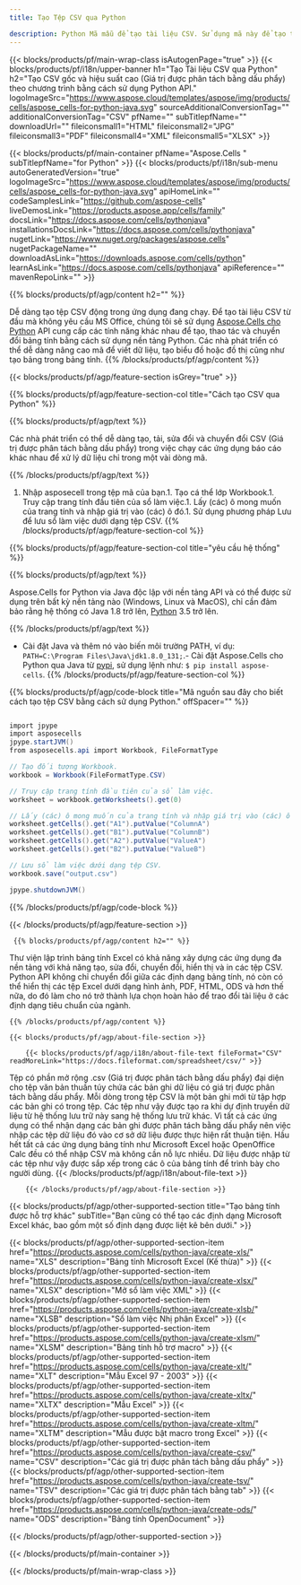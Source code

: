 ```yaml
---
title: Tạo Tệp CSV qua Python 

description: Python Mã mẫu để tạo tài liệu CSV. Sử dụng mã này để tạo tệp CSV trong ứng dụng Python.
---
```

{{< blocks/products/pf/main-wrap-class isAutogenPage="true" >}}
{{< blocks/products/pf/i18n/upper-banner h1="Tạo Tài liệu CSV qua Python" h2="Tạo CSV gốc và hiệu suất cao (Giá trị được phân tách bằng dấu phẩy) theo chương trình bằng cách sử dụng Python API." logoImageSrc="https://www.aspose.cloud/templates/aspose/img/products/cells/aspose_cells-for-python-java.svg" sourceAdditionalConversionTag="" additionalConversionTag="CSV" pfName="" subTitlepfName="" downloadUrl="" fileiconsmall1="HTML" fileiconsmall2="JPG" fileiconsmall3="PDF" fileiconsmall4="XML" fileiconsmall5="XLSX" >}}

{{< blocks/products/pf/main-container pfName="Aspose.Cells " subTitlepfName="for Python" >}}
{{< blocks/products/pf/i18n/sub-menu autoGeneratedVersion="true" logoImageSrc="https://www.aspose.cloud/templates/aspose/img/products/cells/aspose_cells-for-python-java.svg" apiHomeLink="" codeSamplesLink="https://github.com/aspose-cells" liveDemosLink="https://products.aspose.app/cells/family" docsLink="https://docs.aspose.com/cells/pythonjava" installationsDocsLink="https://docs.aspose.com/cells/pythonjava" nugetLink="https://www.nuget.org/packages/aspose.cells" nugetPackageName="" downloadAsLink="https://downloads.aspose.com/cells/python" learnAsLink="https://docs.aspose.com/cells/pythonjava" apiReference="" mavenRepoLink="" >}}

{{% blocks/products/pf/agp/content h2="" %}}

 Dễ dàng tạo tệp CSV động trong ứng dụng đang chạy. Để tạo tài liệu CSV từ đầu mà không yêu cầu MS Office, chúng tôi sẽ sử dụng
 [Aspose.Cells cho Python](https://pypi.org/project/aspose-cells) 
 API cung cấp các tính năng khác nhau để tạo, thao tác và chuyển đổi bảng tính bằng cách sử dụng nền tảng Python. Các nhà phát triển có thể dễ dàng nâng cao mã để viết dữ liệu, tạo biểu đồ hoặc đồ thị cũng như tạo bảng trong bảng tính.
{{% /blocks/products/pf/agp/content %}}

{{< blocks/products/pf/agp/feature-section isGrey="true" >}}

{{% blocks/products/pf/agp/feature-section-col title="Cách tạo CSV qua Python" %}}

{{% blocks/products/pf/agp/text %}}

 Các nhà phát triển có thể dễ dàng tạo, tải, sửa đổi và chuyển đổi CSV (Giá trị được phân tách bằng dấu phẩy) trong việc chạy các ứng dụng báo cáo khác nhau để xử lý dữ liệu chỉ trong một vài dòng mã.

{{% /blocks/products/pf/agp/text %}}

1. Nhập asposecell trong tệp mã của bạn.1. Tạo cá thể lớp Workbook.1. Truy cập trang tính đầu tiên của sổ làm việc.1. Lấy (các) ô mong muốn của trang tính và nhập giá trị vào (các) ô đó.1. Sử dụng phương pháp Lưu để lưu sổ làm việc dưới dạng tệp CSV.
{{% /blocks/products/pf/agp/feature-section-col %}}

{{% blocks/products/pf/agp/feature-section-col title="yêu cầu hệ thống" %}}

{{% blocks/products/pf/agp/text %}}

 Aspose.Cells for Python via Java độc lập với nền tảng API và có thể được sử dụng trên bất kỳ nền tảng nào (Windows, Linux và MacOS), chỉ cần đảm bảo rằng hệ thống có Java 1.8 trở lên, [Python](https://www.python.org/downloads/) 3.5 trở lên. 

{{% /blocks/products/pf/agp/text %}}

- Cài đặt Java và thêm nó vào biến môi trường PATH, ví dụ: <code>PATH=C:\Program Files\Java\jdk1.8.0_131;</code>.- Cài đặt Aspose.Cells cho Python qua Java từ <a href="https://pypi.org/project/aspose-cells/">pypi</a>, sử dụng lệnh như: <code>$ pip install aspose-cells</code>.
{{% /blocks/products/pf/agp/feature-section-col %}}

{{% blocks/products/pf/agp/code-block title="Mã nguồn sau đây cho biết cách tạo tệp CSV bằng cách sử dụng Python." offSpacer="" %}}

```cs

import jpype
import asposecells
jpype.startJVM()
from asposecells.api import Workbook, FileFormatType

// Tạo đối tượng Workbook.
workbook = Workbook(FileFormatType.CSV)

// Truy cập trang tính đầu tiên của sổ làm việc.
worksheet = workbook.getWorksheets().get(0)

// Lấy (các) ô mong muốn của trang tính và nhập giá trị vào (các) ô đó.
worksheet.getCells().get("A1").putValue("ColumnA")
worksheet.getCells().get("B1").putValue("ColumnB")
worksheet.getCells().get("A2").putValue("ValueA")
worksheet.getCells().get("B2").putValue("ValueB")

// Lưu sổ làm việc dưới dạng tệp CSV.
workbook.save("output.csv")

jpype.shutdownJVM()


```

{{% /blocks/products/pf/agp/code-block %}}

{{< /blocks/products/pf/agp/feature-section >}}

<!-- aboutfile Starts -->

     
     {{% blocks/products/pf/agp/content h2="" %}}

 Thư viện lập trình bảng tính Excel có khả năng xây dựng các ứng dụng đa nền tảng với khả năng tạo, sửa đổi, chuyển đổi, hiển thị và in các tệp CSV. Python API không chỉ chuyển đổi giữa các định dạng bảng tính, nó còn có thể hiển thị các tệp Excel dưới dạng hình ảnh, PDF, HTML, ODS và hơn thế nữa, do đó làm cho nó trở thành lựa chọn hoàn hảo để trao đổi tài liệu ở các định dạng tiêu chuẩn của ngành.

    {{% /blocks/products/pf/agp/content %}}

    {{< blocks/products/pf/agp/about-file-section >}}

        {{< blocks/products/pf/agp/i18n/about-file-text fileFormat="CSV" readMoreLink="https://docs.fileformat.com/spreadsheet/csv/" >}}
Tệp có phần mở rộng .csv (Giá trị được phân tách bằng dấu phẩy) đại diện cho tệp văn bản thuần túy chứa các bản ghi dữ liệu có giá trị được phân tách bằng dấu phẩy. Mỗi dòng trong tệp CSV là một bản ghi mới từ tập hợp các bản ghi có trong tệp. Các tệp như vậy được tạo ra khi dự định truyền dữ liệu từ hệ thống lưu trữ này sang hệ thống lưu trữ khác. Vì tất cả các ứng dụng có thể nhận dạng các bản ghi được phân tách bằng dấu phẩy nên việc nhập các tệp dữ liệu đó vào cơ sở dữ liệu được thực hiện rất thuận tiện. Hầu hết tất cả các ứng dụng bảng tính như Microsoft Excel hoặc OpenOffice Calc đều có thể nhập CSV mà không cần nỗ lực nhiều. Dữ liệu được nhập từ các tệp như vậy được sắp xếp trong các ô của bảng tính để trình bày cho người dùng.
        {{< /blocks/products/pf/agp/i18n/about-file-text >}}

        {{< /blocks/products/pf/agp/about-file-section >}}   

<!-- aboutfile Ends -->

{{< blocks/products/pf/agp/other-supported-section title="Tạo bảng tính được hỗ trợ khác" subTitle="Bạn cũng có thể tạo các định dạng Microsoft Excel khác, bao gồm một số định dạng được liệt kê bên dưới." >}}

{{< blocks/products/pf/agp/other-supported-section-item href="https://products.aspose.com/cells/python-java/create-xls/" name="XLS" description="Bảng tính Microsoft Excel (Kế thừa)" >}} 
{{< blocks/products/pf/agp/other-supported-section-item href="https://products.aspose.com/cells/python-java/create-xlsx/" name="XLSX" description="Mở sổ làm việc XML" >}} 
{{< blocks/products/pf/agp/other-supported-section-item href="https://products.aspose.com/cells/python-java/create-xlsb/" name="XLSB" description="Sổ làm việc Nhị phân Excel" >}} 
{{< blocks/products/pf/agp/other-supported-section-item href="https://products.aspose.com/cells/python-java/create-xlsm/" name="XLSM" description="Bảng tính hỗ trợ macro" >}} 
{{< blocks/products/pf/agp/other-supported-section-item href="https://products.aspose.com/cells/python-java/create-xlt/" name="XLT" description="Mẫu Excel 97 - 2003" >}} 
{{< blocks/products/pf/agp/other-supported-section-item href="https://products.aspose.com/cells/python-java/create-xltx/" name="XLTX" description="Mẫu Excel" >}} 
{{< blocks/products/pf/agp/other-supported-section-item href="https://products.aspose.com/cells/python-java/create-xltm/" name="XLTM" description="Mẫu được bật macro trong Excel" >}} 
{{< blocks/products/pf/agp/other-supported-section-item href="https://products.aspose.com/cells/python-java/create-csv/" name="CSV" description="Các giá trị được phân tách bằng dấu phẩy" >}} 
{{< blocks/products/pf/agp/other-supported-section-item href="https://products.aspose.com/cells/python-java/create-tsv/" name="TSV" description="Các giá trị được phân tách bằng tab" >}} 
{{< blocks/products/pf/agp/other-supported-section-item href="https://products.aspose.com/cells/python-java/create-ods/" name="ODS" description="Bảng tính OpenDocument" >}} 

{{< /blocks/products/pf/agp/other-supported-section >}}

{{< /blocks/products/pf/main-container >}}
    
{{< /blocks/products/pf/main-wrap-class >}}
